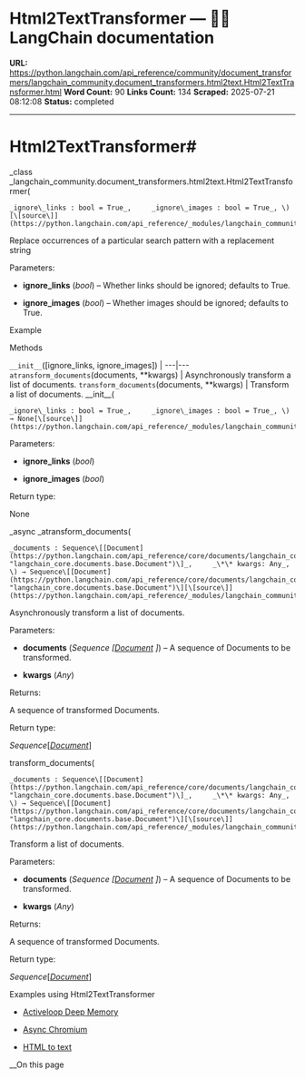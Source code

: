 # Html2TextTransformer — 🦜🔗 LangChain  documentation

**URL:** https://python.langchain.com/api_reference/community/document_transformers/langchain_community.document_transformers.html2text.Html2TextTransformer.html
**Word Count:** 90
**Links Count:** 134
**Scraped:** 2025-07-21 08:12:08
**Status:** completed

---

# Html2TextTransformer\#

_class _langchain\_community.document\_transformers.html2text.Html2TextTransformer\(

    _ignore\_links : bool = True_,     _ignore\_images : bool = True_, \)[\[source\]](https://python.langchain.com/api_reference/_modules/langchain_community/document_transformers/html2text.html#Html2TextTransformer)\#     

Replace occurrences of a particular search pattern with a replacement string

Parameters:     

  * **ignore\_links** \(_bool_\) – Whether links should be ignored; defaults to True.

  * **ignore\_images** \(_bool_\) – Whether images should be ignored; defaults to True.

Example

Methods

`__init__`\(\[ignore\_links, ignore\_images\]\) |    ---|---   `atransform_documents`\(documents, \*\*kwargs\) | Asynchronously transform a list of documents.   `transform_documents`\(documents, \*\*kwargs\) | Transform a list of documents.      \_\_init\_\_\(

    _ignore\_links : bool = True_,     _ignore\_images : bool = True_, \) → None[\[source\]](https://python.langchain.com/api_reference/_modules/langchain_community/document_transformers/html2text.html#Html2TextTransformer.__init__)\#     

Parameters:     

  * **ignore\_links** \(_bool_\)

  * **ignore\_images** \(_bool_\)

Return type:     

None

_async _atransform\_documents\(

    _documents : Sequence\[[Document](https://python.langchain.com/api_reference/core/documents/langchain_core.documents.base.Document.html#langchain_core.documents.base.Document "langchain_core.documents.base.Document")\]_,     _\*\* kwargs: Any_, \) → Sequence\[[Document](https://python.langchain.com/api_reference/core/documents/langchain_core.documents.base.Document.html#langchain_core.documents.base.Document "langchain_core.documents.base.Document")\][\[source\]](https://python.langchain.com/api_reference/_modules/langchain_community/document_transformers/html2text.html#Html2TextTransformer.atransform_documents)\#     

Asynchronously transform a list of documents.

Parameters:     

  * **documents** \(_Sequence_ _\[_[_Document_](https://python.langchain.com/api_reference/core/documents/langchain_core.documents.base.Document.html#langchain_core.documents.base.Document "langchain_core.documents.base.Document") _\]_\) – A sequence of Documents to be transformed.

  * **kwargs** \(_Any_\)

Returns:     

A sequence of transformed Documents.

Return type:     

_Sequence_\[[_Document_](https://python.langchain.com/api_reference/core/documents/langchain_core.documents.base.Document.html#langchain_core.documents.base.Document "langchain_core.documents.base.Document")\]

transform\_documents\(

    _documents : Sequence\[[Document](https://python.langchain.com/api_reference/core/documents/langchain_core.documents.base.Document.html#langchain_core.documents.base.Document "langchain_core.documents.base.Document")\]_,     _\*\* kwargs: Any_, \) → Sequence\[[Document](https://python.langchain.com/api_reference/core/documents/langchain_core.documents.base.Document.html#langchain_core.documents.base.Document "langchain_core.documents.base.Document")\][\[source\]](https://python.langchain.com/api_reference/_modules/langchain_community/document_transformers/html2text.html#Html2TextTransformer.transform_documents)\#     

Transform a list of documents.

Parameters:     

  * **documents** \(_Sequence_ _\[_[_Document_](https://python.langchain.com/api_reference/core/documents/langchain_core.documents.base.Document.html#langchain_core.documents.base.Document "langchain_core.documents.base.Document") _\]_\) – A sequence of Documents to be transformed.

  * **kwargs** \(_Any_\)

Returns:     

A sequence of transformed Documents.

Return type:     

_Sequence_\[[_Document_](https://python.langchain.com/api_reference/core/documents/langchain_core.documents.base.Document.html#langchain_core.documents.base.Document "langchain_core.documents.base.Document")\]

Examples using Html2TextTransformer

  * [Activeloop Deep Memory](https://python.langchain.com/docs/integrations/retrievers/activeloop/)

  * [Async Chromium](https://python.langchain.com/docs/integrations/document_loaders/async_chromium/)

  * [HTML to text](https://python.langchain.com/docs/integrations/document_transformers/html2text/)

__On this page
